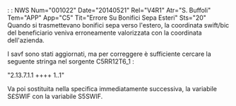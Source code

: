  :  : NWS Num="001022" Date="20140521" Rel="V4R1" Atr="S. Buffoli" Tem="APP" App="C5" Tit="Errore Su Bonifici Sepa Esteri" Sts="20"
Quando si trasmettevano bonifici sepa verso l'estero, la coordinata swift/bic del beneficiario veniva erroneamente valorizzata con la coordinata dell'azienda.

I savf sono stati aggiornati, ma per correggere è sufficiente cercare la seguente stringa nel sorgente C5RR12T6_1 : 

"2.13.7.1.1 ++++<BIC> 1..1"

Va poi sostituita nella specifica immediatamente successiva, la variabile S£SWIF con la variabile S5SWIF.


